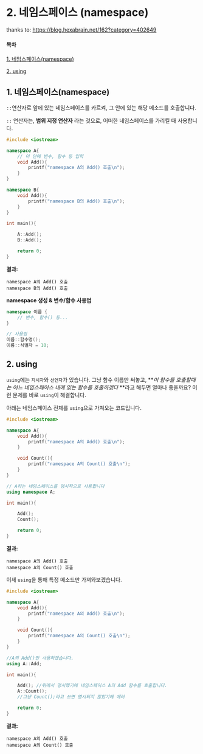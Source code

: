 # 2. 네임스페이스 (namespace)

thanks to: https://blog.hexabrain.net/162?category=402649

#### 목차

[1. 네임스페이스(namespace)](#1-네임스페이스(namespace))

[2. using](#2-using)



## 1. 네임스페이스(namespace)



`::`연산자로 앞에 있는 네임스페이스를 카르켜, 그 안에 있는 해당 메소드를 호출합니다.

`::` 연산자는, __범위 지정 연산자__ 라는 것으로, 어떠한 네임스페이스를 가리킬 때 사용합니다.



``` c++
#include <iostream>

namespace A{
    // 이 안에 변수, 함수 등 입력
    void Add(){
        printf("namespace A의 Add() 호출\n");
    }
}

namespace B{
    void Add(){
        printf("namespace B의 Add() 호출\n");
    }
}

int main(){

    A::Add();
    B::Add();

    return 0;
}
```

__결과:__

```
namespace A의 Add() 호출
namespace B의 Add() 호출
```



__namespace 생성 & 변수/함수 사용법__

``` c++
namespace 이름 {
    // 변수, 함수() 등...
}

// 사용법
이름::함수명();
이름::식별자 = 10;
```



## 2. using

`using`에는 `지시자`와 `선언자`가 있습니다. 그냥 함수 이름만 써놓고, **_이 함수를 호출할때는 어느 네임스페이스 내에 있는 함수를 호출하겠다_ **라고 해두면 얼마나 좋을까요? 이런 문제를 바로 `using`이 해결합니다.



아래는 네임스페이스 전체를 `using`으로 가져오는 코드입니다.

``` c++
#include <iostream>

namespace A{
    void Add(){
        printf("namespace A의 Add() 호출\n");
    }

    void Count(){
        printf("namespace A의 Count() 호출\n");
    }
}

// A라는 네임스페이스를 명시적으로 사용합니다
using namespace A;

int main(){

    Add();
    Count();

    return 0;
}
```

__결과:__

``` 
namespace A의 Add() 호출
namespace A의 Count() 호출
```





이제 `using`을 통해 특정 메소드만 가져와보겠습니다.

``` c++
#include <iostream>

namespace A{
    void Add(){
        printf("namespace A의 Add() 호출\n");
    }

    void Count(){
        printf("namespace A의 Count() 호출\n");
    }
}

//A의 Add()만 사용하겠습니다.
using A::Add;

int main(){

    Add(); //위에서 명시했기에 네임스페이스 A의 Add 함수를 호출합니다.
    A::Count();
    //그냥 Count();라고 쓰면 명시되지 않았기에 에러

    return 0;
}
```

__결과:__

``` 
namespace A의 Add() 호출
namespace A의 Count() 호출
```

